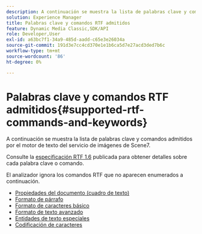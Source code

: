 ```yaml
---
description: A continuación se muestra la lista de palabras clave y comandos admitidos por el motor de texto del servicio de imágenes de Scene7.
solution: Experience Manager
title: Palabras clave y comandos RTF admitidos
feature: Dynamic Media Classic,SDK/API
role: Developer,User
exl-id: a63bc7f1-34a9-485d-aadd-c65e3e26034a
source-git-commit: 191d3e7cc4cd370e1e1b6ca5d7e27acd3ded7b6c
workflow-type: tm+mt
source-wordcount: '86'
ht-degree: 0%

---
```


# Palabras clave y comandos RTF admitidos{#supported-rtf-commands-and-keywords}

A continuación se muestra la lista de palabras clave y comandos admitidos por el motor de texto del servicio de imágenes de Scene7.

Consulte la [especificación RTF 1.6](https://msdn.microsoft.com/en-us/library/aa140277%28v=office.10%29.aspx) publicada para obtener detalles sobre cada palabra clave o comando.

El analizador ignora los comandos RTF que no aparecen enumerados a continuación.

* [Propiedades del documento (cuadro de texto)](r-document-text-box-properties.md)
* [Formato de párrafo](r-paragraph-formatting.md)
* [Formato de caracteres básico](r-basic-character-formatting.md)
* [Formato de texto avanzado](r-advanced-text-formatting.md)
* [Entidades de texto especiales](r-special-text-entities.md)
* [Codificación de caracteres](r-is-http-character-encoding.md)
